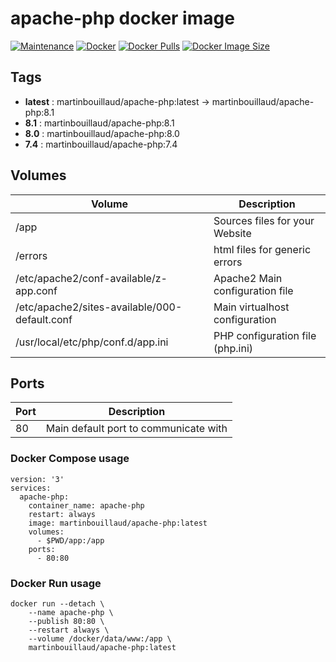 # apache-php docker image
[![Maintenance](https://img.shields.io/badge/Maintained%3F-yes-green.svg)](https://GitHub.com/Naereen/StrapDown.js/graphs/commit-activity)  [![Docker](https://badgen.net/badge/icon/docker?icon=docker&label)](https://https://docker.com/) [![Docker Pulls](https://badgen.net/docker/pulls/martinbouillaud/apache-php?icon=docker&label=pulls)](https://hub.docker.com/r/martinbouillaud/apache-php)  [![Docker Image Size](https://img.shields.io/docker/image-size/martinbouillaud/apache-php?sort=date)](https://hub.docker.com/r/martinbouillaud/apache-php/)


## Tags
 * **latest** : martinbouillaud/apache-php:latest -> martinbouillaud/apache-php:8.1
 * **8.1** : martinbouillaud/apache-php:8.1
 * **8.0** : martinbouillaud/apache-php:8.0
 * **7.4** : martinbouillaud/apache-php:7.4

## Volumes

| Volume   | Description  |  
|---|---|
| /app  | Sources files for your Website  | 
|  /errors |  html files for generic errors  |
| /etc/apache2/conf-available/z-app.conf  |  Apache2 Main configuration file |
| /etc/apache2/sites-available/000-default.conf  |  Main virtualhost configuration |
| /usr/local/etc/php/conf.d/app.ini | PHP configuration file (php.ini) |

## Ports

| Port   | Description  |  
|---|---|
| 80 | Main default port to communicate with  | 

### Docker Compose usage

```
version: '3'
services:
  apache-php:
    container_name: apache-php
    restart: always
    image: martinbouillaud/apache-php:latest
    volumes:
      - $PWD/app:/app
    ports:
      - 80:80
```

### Docker Run usage

```
docker run --detach \
    --name apache-php \
    --publish 80:80 \
    --restart always \
    --volume /docker/data/www:/app \
    martinbouillaud/apache-php:latest
```

